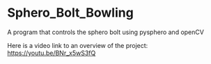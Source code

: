 # Sphero_Bolt_Bowling
A program that controls the sphero bolt using pysphero and openCV

Here is a video link to an overview of the project: https://youtu.be/BNr_x5wS3fQ
